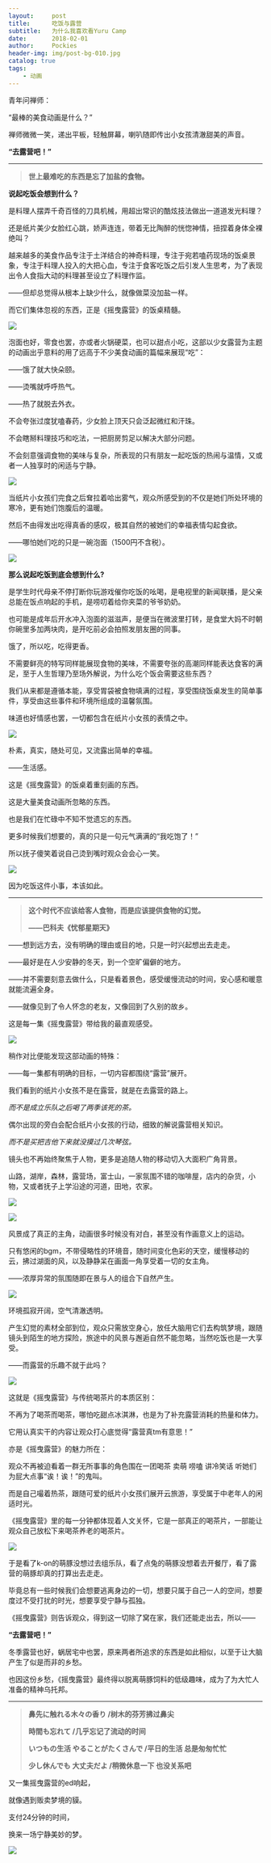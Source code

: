```yaml
---
layout:     post
title:      吃饭与露营
subtitle:   为什么我喜欢看Yuru Camp
date:       2018-02-01
author:     Pockies
header-img: img/post-bg-010.jpg
catalog: true
tags:
    - 动画
---
```


青年问禅师：

“最棒的美食动画是什么？”

禅师微微一笑，递出平板，轻触屏幕，喇叭随即传出小女孩清澈甜美的声音。

**“去露营吧！”**

------

> **世上最难吃的东西是忘了加盐的食物。**

**说起吃饭会想到什么？**

是料理人摆弄千奇百怪的刀具机械，用超出常识的酷炫技法做出一道道发光料理？

还是纸片美少女脸红心跳，娇声连连，带着无比陶醉的恍惚神情，扭捏着身体全裸绝叫？

越来越多的美食作品专注于土洋结合的神奇料理，专注于宛若嗑药现场的饭桌景象，专注于料理人投入的大把心血，专注于食客吃饭之后引发人生思考，为了表现出令人食指大动的料理甚至设立了料理作监。

——但却总觉得从根本上缺少什么，就像做菜没加盐一样。

而它们集体忽视的东西，正是《摇曳露营》的饭桌精髓。

![](https://raw.githubusercontent.com/Pockies/pic/master/741f9461gy1g2gkewxjomj21hc0u0qv5.jpg)

泡面也好，零食也罢，亦或者火锅硬菜，也可以甜点小吃，这部以少女露营为主题的动画出乎意料的用了远高于不少美食动画的篇幅来展现“吃”：

——饿了就大快朵颐。

——烫嘴就呼呼热气。

——热了就脱去外衣。

不会夸张过度犹嗑春药，少女脸上顶天只会泛起微红和汗珠。

不会瞎掰料理技巧和吃法，一把厨房剪足以解决大部分问题。

不会刻意强调食物的美味与复杂，所表现的只有朋友一起吃饭的热闹与温情，又或者一人独享时的闲适与宁静。

![](https://raw.githubusercontent.com/Pockies/pic/master/741f9461gy1g2gkex42bmj21hc0u07wi.jpg)

当纸片小女孩们完食之后耷拉着哈出雾气，观众所感受到的不仅是她们所处环境的寒冷，更有她们饱腹后的温暖。

然后不由得发出吃得真香的感叹，极其自然的被她们的幸福表情勾起食欲。

——哪怕她们吃的只是一碗泡面（1500円不含税）。

![](https://raw.githubusercontent.com/Pockies/pic/master/741f9461gy1g2gkezkdiuj21hc0u01kx.jpg)

**那么说起吃饭到底会想到什么?**

是学生时代母亲不停打断你玩游戏催你吃饭的吆喝，是电视里的新闻联播，是父亲总能在饭点响起的手机，是唠叨着给你夹菜的爷爷奶奶。

也可能是成年后开水冲入泡面的滋滋声，是便当在微波里打转，是食堂大妈不时朝你碗里多加两块肉，是开吃前必会拍照发朋友圈的同事。

饿了，所以吃，吃得更香。

不需要鲜亮的特写同样能展现食物的美味，不需要夸张的高潮同样能表达食客的满足，至于人生哲理乃至场外解说，为什么吃个饭会需要这些东西？

我们从来都是遵循本能，享受胃袋被食物填满的过程，享受围绕饭桌发生的简单事件，享受由这些事件和环境所组成的温馨氛围。

味道也好情感也罢，一切都包含在纸片小女孩的表情之中。

![](https://raw.githubusercontent.com/Pockies/pic/master/741f9461gy1g2gkf81s3kj21hc0u0npd.jpg)

朴素，真实，随处可见，又流露出简单的幸福。

——生活感。

这是《摇曳露营》的饭桌着重刻画的东西。

这是大量美食动画所忽略的东西。

也是我们在忙碌中不知不觉遗忘的东西。

更多时候我们想要的，真的只是一句元气满满的“我吃饱了！”

所以抚子傻笑着说自己烫到嘴时观众会会心一笑。

![](https://raw.githubusercontent.com/Pockies/pic/master/741f9461gy1g2gkf5ifvpj21hb0tz4qp.jpg)

因为吃饭这件小事，本该如此。

------

> **这个时代不应该给客人食物，而是应该提供食物的幻觉。**
>
> **——巴科夫《忧郁星期天》**

——想到远方去，没有明确的理由或目的地，只是一时兴起想出去走走。

——最好是在人少安静的冬天，到一个空旷偏僻的地方。

——并不需要刻意去做什么，只是看着景色，感受缓慢流动的时间，安心感和暖意就能流遍全身。

——就像见到了令人怀念的老友，又像回到了久别的故乡。

这是每一集《摇曳露营》带给我的最直观感受。

![](https://raw.githubusercontent.com/Pockies/pic/master/741f9461gy1g2gkf8vmu4j21hc0u0u0y.jpg)

稍作对比便能发现这部动画的特殊：

——每一集都有明确的目标，一切内容都围绕“露营”展开。

我们看到的纸片小女孩不是在露营，就是在去露营的路上。

*而不是成立乐队之后喝了两季该死的茶。*

偶尔出现的旁白会配合纸片小女孩的行动，细致的解说露营相关知识。

*而不是买把吉他下来就没摸过几次琴弦。*

镜头也不再始终聚焦于人物，更多是追随人物的移动切入大面积广角背景。

山路，湖岸，森林，露营场，富士山，一家氛围不错的咖啡屋，店内的杂货，小物，又或者抚子上学沿途的河道，田地，农家。

![](https://raw.githubusercontent.com/Pockies/pic/master/741f9461gy1g2gkfe2ffcj21hc0u0e82.jpg)

![](https://raw.githubusercontent.com/Pockies/pic/master/741f9461gy1g2gkfe4bwjj21hc0u0x6p.jpg)

风景成了真正的主角，动画很多时候没有对白，甚至没有作画意义上的运动。

只有悠闲的bgm，不带侵略性的环境音，随时间变化色彩的天空，缓慢移动的云，拂过湖面的风，以及静静呆在画面一角享受着一切的女主角。

——浓厚异常的氛围随即在景与人的组合下自然产生。

![](https://raw.githubusercontent.com/Pockies/pic/master/741f9461gy1g2gkfal2izj21hc0g47wh.jpg)

环境孤寂开阔，空气清澈透明。

产生幻觉的素材全部到位，观众只需放空身心，放任大脑用它们去构筑梦境，跟随镜头到陌生的地方探险，旅途中的风景与邂逅自然不能忽略，当然吃饭也是一大享受。

——而露营的乐趣不就于此吗？

![](https://raw.githubusercontent.com/Pockies/pic/master/741f9461gy1g2gkfm7bmuj21hc0u0npd.jpg)

这就是《摇曳露营》与传统喝茶片的本质区别：

不再为了喝茶而喝茶，哪怕吃甜点冰淇淋，也是为了补充露营消耗的热量和体力。

它用认真实干的内容让观众打心底觉得“露营真tm有意思！”

亦是《摇曳露营》的魅力所在：

观众不再被迫看着一群无所事事的角色围在一团喝茶 卖萌 唠嗑 讲冷笑话 听她们为屁大点事“诶！诶！”的鬼叫。

而是自己嘬着热茶，跟随可爱的纸片小女孩们展开云旅游，享受属于中老年人的闲适时光。

《摇曳露营》里的每一分钟都体现着人文关怀，它是一部真正的喝茶片，一部能让观众自己放松下来喝茶养老的喝茶片。

![](https://raw.githubusercontent.com/Pockies/pic/master/741f9461gy1g2gkfllbaej21hc0u0qv6.jpg)

于是看了k-on的萌豚没想过去组乐队，看了点兔的萌豚没想着去开餐厅，看了露营的萌豚却真的打算出去走走。

毕竟总有一些时候我们会想要逃离身边的一切，想要只属于自己一人的空间，想要度过不受打扰的时光，想要享受宁静与孤独。

《摇曳露营》则告诉观众，得到这一切除了窝在家，我们还能走出去，所以——

**“去露营吧！”**

冬季露营也好，蜗居宅中也罢，原来两者所追求的东西是如此相似，以至于让大脑产生了似是而非的乡愁。

也因这份乡愁，《摇曳露营》最终得以脱离萌豚饲料的低级趣味，成为了为大忙人准备的精神乌托邦。

------

> **鼻先に触れる木々の香り /树木的芬芳拂过鼻尖**
>
> **時間も忘れて /几乎忘记了流动的时间**
>
> **いつもの生活 やることがたくさんで /平日的生活 总是匆匆忙忙**
>
> **少し休んでも 大丈夫だよ /稍微休息一下 也没关系吧**

又一集摇曳露营的ed响起，

就像遇到贩卖梦境的貘。

支付24分钟的时间，

换来一场宁静美妙的梦。

![](https://raw.githubusercontent.com/Pockies/pic/master/741f9461gy1g2gkfnkg9yj21hc0u07tl.jpg)

